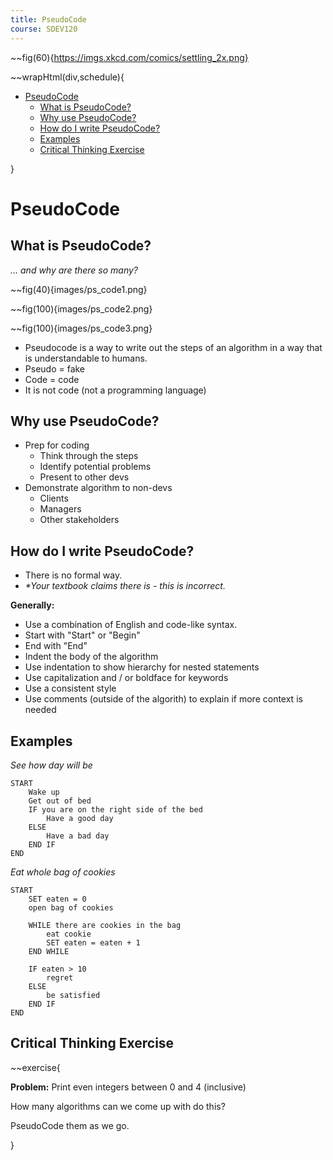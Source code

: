 ```yaml
---
title: PseudoCode
course: SDEV120
---
```


~~fig(60){https://imgs.xkcd.com/comics/settling_2x.png}

~~wrapHtml(div,schedule){

- [PseudoCode](#pseudocode)
  - [What is PseudoCode?](#what-is-pseudocode)
  - [Why use PseudoCode?](#why-use-pseudocode)
  - [How do I write PseudoCode?](#how-do-i-write-pseudocode)
  - [Examples](#examples)
  - [Critical Thinking Exercise](#critical-thinking-exercise)

}

# PseudoCode

## What is PseudoCode?

_... and why are there so many?_

~~fig(40){images/ps_code1.png}

~~fig(100){images/ps_code2.png}

~~fig(100){images/ps_code3.png}

- Pseudocode is a way to write out the steps of an algorithm in a way that is understandable to humans.
- Pseudo = fake
- Code = code
- It is not code (not a programming language)

## Why use PseudoCode?

- Prep for coding
  - Think through the steps
  - Identify potential problems
  - Present to other devs
- Demonstrate algorithm to non-devs
  - Clients
  - Managers
  - Other stakeholders

## How do I write PseudoCode?

- There is no formal way.
- _\*Your textbook claims there is - this is incorrect._

**Generally:**

- Use a combination of English and code-like syntax.
- Start with "Start" or "Begin"
- End with "End"
- Indent the body of the algorithm
- Use indentation to show hierarchy for nested statements
- Use capitalization and / or boldface for keywords
- Use a consistent style
- Use comments (outside of the algorith) to explain if more context is needed

## Examples

_See how day will be_

```
START
    Wake up
    Get out of bed
    IF you are on the right side of the bed
        Have a good day
    ELSE
        Have a bad day
    END IF
END
```

_Eat whole bag of cookies_

```
START
    SET eaten = 0
    open bag of cookies

    WHILE there are cookies in the bag
        eat cookie
        SET eaten = eaten + 1
    END WHILE

    IF eaten > 10
        regret
    ELSE
        be satisfied
    END IF
END
```

## Critical Thinking Exercise

~~exercise{

**Problem:** Print even integers between 0 and 4 (inclusive)

How many algorithms can we come up with do this?

PseudoCode them as we go.

}
